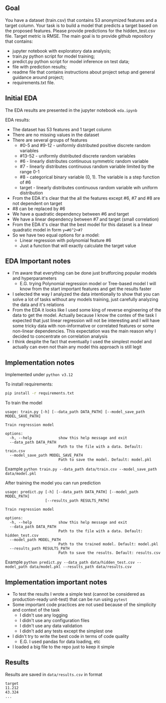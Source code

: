 ## Goal

You have a dataset (train.csv) that contains 53 anonymized features and a target column. Your task is to build a model
that predicts a target based on the proposed features. Please provide predictions for the hidden_test.csv file. Target
metric is RMSE. The main goal is to provide github repository that contains:

- jupyter notebook with exploratory data analysis;
- train.py python script for model training;
- predict.py python script for model inference on test data;
- file with prediction results;
- readme file that contains instructions about project setup and general guidance
  around project;
- requirements.txt file.

## Initial EDA

The EDA results are presented in the jupyter notebook `eda.ipynb`

EDA results:

- The dataset has 53 features and 1 target column
- There are no missing values in the dataset
- There are several groups of features
    - #0-5 and #9-12 - uniformly distributed positive discrete random variables
    - #13-52 - uniformly distributed discrete random variables
    - #6 - linearly distributes continuous symmetric random variable
    - #7 - linearly distributes continuous random variable limited by the range 0-1
    - #8 - categorical binary variable (0, 1). The variable is a step function of #6
    - target - linearly distributes continuous random variable wih uniform distribution
- From the EDA it's clear that the all the features except #6, #7 and #8 are not dependent on target
- #8 can be replaced by #6
- We have a quadratic dependency between #6 and target
- We have a linear dependency between #7 and target (small correlation)
- From the EDA it's clear that the best model for this dataset is a linear quadratic model in form `y=#6^2+#7`
- So we have two equal options for a model:
    - Linear regression with polynomial feature #6
    - Just a function that will exactly calculate the target value

## EDA Important notes

- I'm aware that everything can be done just brutforcing popular models and hyperparameters
    - E.G. trying Polynomial regression model or Tree-based model I will know from the start important features and get
      the results faster
- I selected the way I analyzed the data intentionally to show that you can solve a lot of tasks without any models
  training, just carefully analyzing the data and it's relations
- From the EDA it looks like I used some king of reverse engineering of the data to get the model. Actually because I
  know the contex of the task I expected that just linear regression will not be interesting and I will have some tricky
  data with non-informative or correlated features or some non-linear dependencies. This expectation was the main reason
  why I decided to concentrate on correlation analysis
- I think despite the fact that eventually I used the simplest model and actually can even not thain any model this
  approach is still legit

## Implementation notes

Implemented under `python v3.12`

To install requirements:

```bash
pip install -r requirements.txt
```

To train the model

```
usage: train.py [-h] [--data_path DATA_PATH] [--model_save_path MODEL_SAVE_PATH]

Train regression model

options:
  -h, --help            show this help message and exit
  --data_path DATA_PATH
                        Path to the file with a data. Default: train.csv
  --model_save_path MODEL_SAVE_PATH
                        Path to save the model. Default: model.pkl
```

Example `python train.py --data_path data/train.csv --model_save_path data/model.pkl`

After training the model you can run prediction

```
usage: predict.py [-h] [--data_path DATA_PATH] [--model_path MODEL_PATH]
                  [--results_path RESULTS_PATH]

Train regression model

options:
  -h, --help            show this help message and exit
  --data_path DATA_PATH
                        Path to the file with a data. Default: hidden_test.csv
  --model_path MODEL_PATH
                        Path to the trained model. Default: model.pkl
  --results_path RESULTS_PATH
                        Path to save the results. Default: results.csv

```

Example `python predict.py --data_path data/hidden_test.csv --model_path data/model.pkl --results_path data/results.csv`

## Implementation important notes

- To test the results I wrote a simple test (cannot be considered as production-ready unit-test) that can be run
  using `pytest`
- Some important code practices are not used because of the simplicity and context of the task
    - I didn't use any logging
    - I didn't use any configuration files
    - I didn't use any data validation
    - I didn't add any tests except the simplest one
- I didn't try to write the best code in terms of code quality
    - E.G. I used pandas for data loading, etc
- I loaded a big file to the repo just to keep it simple

## Results

Results are saved in `data/results.csv` in format

```
target
11.212
43.324
...
```
